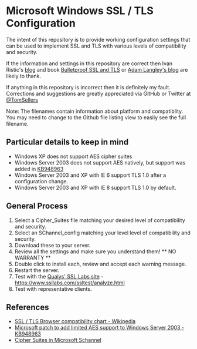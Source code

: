 Microsoft Windows SSL / TLS Configuration
==

The intent of this repository is to provide working configuration settings 
that can be used to implement SSL and TLS with various levels of 
compatibility and security.

If the information and settings in this repository are correct then Ivan 
Ristic's [blog][ivan-blog] and book [Bulletproof SSL and TLS][ivan-book] or 
[Adam Langley's blog][adam-blog] are likely to thank.

If anything in this repository is incorrect then it is definitely my fault.
Corrections and suggestions are greatly appreciated via GitHub or Twitter 
at [@TomSellers][twitter-link]


Note: The filenames contain information about platform and compatiblity.
      You may need to change to the Github file listing view to easily
      see the full filename.
      
Particular details to keep in mind
--
* Windows XP does not support AES cipher suites
* Windows Server 2003 does not support AES natively, but support was added in [KB948963][ms-2003-aes]
* Windows Server 2003 and XP with IE 6 support TLS 1.0 after a configuration change.
* Windows Server 2003 and XP with IE 8 support TLS 1.0 by default.


General Process
--
1. Select a Cipher_Suites file matching your desired level of compatibility and security.
2. Select an SChannel_config matching your level level of compatibility and security.
3. Download these to your server.
4. Review all the settings and make sure you understand them! ** NO WARRANTY **
5. Double click to install each, review and accept each warning message.
6. Restart the server.
7. Test with the [Qualys' SSL Labs site][ssllabs] - https://www.ssllabs.com/ssltest/analyze.html
8. Test with representative clients.

References
--
* [SSL / TLS Browser compatibility chart - Wikipedia][wiki-tls-compat]
* [Microsoft patch to add limited AES support to Windows Server 2003 - KB948963][ms-2003-aes]
* [Cipher Suites in Microsoft Schannel][ms-schannel]



[ssllabs]: https://www.ssllabs.com/ssltest/analyze.html
[ivan-blog]: http://blog.ivanristic.com/
[ivan-book]: https://www.feistyduck.com/books/bulletproof-ssl-and-tls/
[adam-blog]: https://www.imperialviolet.org/
[twitter-link]: https://twitter.com/TomSellers
[wiki-tls-compat]: http://en.wikipedia.org/wiki/Transport_Layer_Security#Web_browsers
[ms-2003-aes]: http://support.microsoft.com/kb/948963
[ms-schannel]: http://msdn.microsoft.com/en-us/library/windows/desktop/aa374757(v=vs.85).aspx
